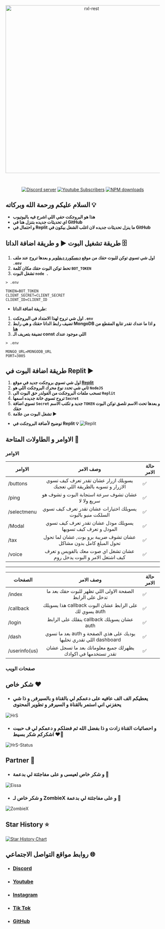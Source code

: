 <div align="center">
	<br />
	<p>
		<a href="https://mrhrs.xyz"><img src="https://media.discordapp.net/attachments/1105785961536827394/1156617133866889316/HrS-Text.png?ex=65159f25&is=65144da5&hm=1f6361962d958fba6c82a5dbfc9901c24642d2d8f156c7d2198ac73054142947&=&width=1440&height=492" width="546" alt="rxl-rest" /></a>
	</p>
	<br />
	<p>
		<a href="https://discord.gg/6CuMuv5Yzg"><img src="https://img.shields.io/discord/977544174125609010?logo=discord&color=5865F2" alt="Discord server" /></a>
		<a href="https://youtube.com/@Mr_HrS"><img src="https://img.shields.io/youtube/channel/subscribers/UCVmz5jIwiQEXv0sGw1fPIbQ" alt="Youtube Subscribers" /></a>
		<a href="https://paypal.me/MMahmoud345?country.x=SA&locale.x=ar_EG"><img src="https://img.shields.io/badge/-donate-blue.svg?logo=paypal&style=for-the-badge" alt="NPM downloads" /></a>
	</p>
</div>

## السلام عليكم ورحمة الله وبركاته 💡

- **هذا هو البروجكت حقي اللي اشرح فيه باليوتيوب**
- **اي تحديثات جديده بتنزل هنا في GitHub**
- **و احتمال في Replit ما ينزل تحديثات جديده لان اغلب الشغل بيكون في GitHub**

## طريقة تشغيل البوت ▶️ و طريقة اضافة الداتا 🗄️

1. **اول شي تسوي توكن للبوت حقك من موقع [ديسكورد ديفلوبر](https://discord.com/developers/applications) و بعدها تروح عند ملف `.env`**
2. **تحط توكن البوت حقك مكان كلمة `BOT_TOKEN`**
3. **تشغل البوت `node .`**

`> .env`

```env
TOKEN=BOT_TOKEN
CLIENT_SECRET=CLIENT_SECRET
CLIENT_ID=CLIENT_ID
```

- **طريقة اضافة الداتا:**

1. **اول شي تروح لهذا الامتداد في البروجكت `.env`**
2. **تضيف رابط الداتا حقتك و هي رابط MongoDB و اذا ما عندك تقدر تتابع المقطع من [هنا](https://youtu.be/Hue7Li0XWNA?si=mFQ7dQOWuMFme7vW)**
3. **تضيفة بتعريف الـ const اللي موجود عندك**

`> .env`

```env
MONGO_URL=MONGODB_URL
PORT=3005
```

## طريقة اضافة البوت في Replit ▶️

1. **اول شي تسوي بروجكت جديد في موقع [Replit](https://replit.com/)**
2. **ثاني شي تحدد نوع محرك البروجكت اللي هو `NodeJS`**
3. **تسحب ملفات البروجكت من الفولدر حق البوت الى `Replit`**
4. **تروح تسوي خانة جديده اسمها `Secret`**
5. **تسوي اضافة `Secret` جديد و تكتب الاسم `TOKEN` و بعدها تحت الاسم تلصق توكن البوت حقك**
6. **تشغل البوت من علامة ▶️**

- **توضيح لأضافة البروجكت في Replit 💡**
  ![Replit](https://cdn.discordapp.com/attachments/1105785961536827394/1175639337405263945/ProdactsTut_1.gif?ex=656bf674&is=65598174&hm=e254e8087b2015ae117247060fb5715619094ffb2f3abe26b25a8e5a016a4e0b&)

## الاوامر و الطاولات المتاحة 📅

### الاوامر

| **الاوامر** |                              **وصف الامر**                               | **حالة الامر** |
| ----------- | :----------------------------------------------------------------------: | -------------- |
| /buttons    | يسويلك ازرار عشان تقدر تعرف كيف تسوي الازرار و تسويه بالطريقة اللي تعجبك | ✅             |
| /ping       |            عشان تشوف سرعة استجابة البوت و تشوف هو سريع ولا لا            | ✅             |
| /selectmenu |        يسويلك اختيارات عشان تقدر تعرف كيف تسوي السلكت منيو بالبوت        | ✅             |
| /Modal      |       يسويلك مودل عشان تقدر تعرف كيف تسوي المودل و تعرف كيف تسويها       | ✅             |
| /tax        |    عشان تشوف ضريبة برو بوت, عشان لما تحول تحول المبلغ كامل بدون مشاكل    | ✅             |
| /voice      |   عشان تشغل اي صوت معك بالفويس و تعرف كيف اشتغل الامر و البوت يدخل روم   | ✅             |

---

| **الصفحات**   |                            **وصف الامر**                            | **حالة الامر** |
| ------------- | :-----------------------------------------------------------------: | -------------- |
| /index        |      الصفحة الاولى اللي تظهر للبوت حقك بعد ما تدخل على الرابط       | ✅             |
| /callback     |       هذا يسويلك callback على الرابط عشان البوت يسوي لك auth        | ✅             |
| /login        |             ينقلك على الرابط callback عشان يسويلك auth              | ✅             |
| /dash         | بعد ما تسوي auth يوديك على هذي الصفحة و اللي تقدري تخليها dashboard | ✅             |
| /userinfo(us) |    يظهرلك جميع معلوماتك بعد ما تسجل عشان تقدر تستخدمها في اكوادك    | ✅             |

### صفحات الويب

## شكر خاص ❤️

- ### يعطيكم الف الف عافيه على دعمكم لي بالقناة و بالسيرفر, و ذا شي يحفزني اني استمر بالقناة و السيرفر و تطوير المحتوى

![HrS](https://media.discordapp.net/attachments/1105785961536827394/1160609267007623350/image.png?ex=6535489c&is=6522d39c&hm=017dc4285b98d6fd46fa95cd4a1142586942148d969dea8299fc8c9227c8f37f&=&width=1196&height=671)

- ### و احصائيات القناة زادت و ذا بفضل الله ثم فضلكم و دعمكم لي ف حبيت اشكركم شكر بسيط ❤️🫡

![HrS-Status](https://media.discordapp.net/attachments/1105785961536827394/1175634800095277116/status-1jpg.jpg?ex=656bf23a&is=65597d3a&hm=345592467a6f3ebd8fa8c907c2ff3d05048d97e7a5fe25641fa5194973a090e8&=&width=1193&height=671)

## Partner 🤝

- ### و شكر خاص لعيسى و على مفاجئتة لي بدعمة 🫡

![Eissa](https://media.discordapp.net/attachments/1105785961536827394/1156635096984592455/Screenshot_2023-09-25_213623.png?ex=6515afe0&is=65145e60&hm=da5e53a42af9004884e35cb5e6e6aed97d2e1027f6afb4d1c39645af6397aca0&=&width=1336&height=671)

- ### و شكر خاص لـ ZombieX و على مفاجئتة لي بدعمة 🫡

![ZombieX](https://media.discordapp.net/attachments/1105785961536827394/1180047302040227890/image.png?ex=657bffb1&is=65698ab1&hm=c29a35d8359c6008d31e6fa5d2e8c76bec03211af49fca7e69aab4ecbefe6112&=&format=webp&quality=lossless)

## Star History ⭐

[![Star History Chart](https://api.star-history.com/svg?repos=RlxChap2/Tutorial&type=Date)](https://star-history.com/#RlxChap2/Tutorial&Date)

## روابط مواقع التواصل الاجتماعي 🌐

- ### [Discord](https://discord.gg/6CuMuv5Yzg)
- ### [Youtube](https://www.youtube.com/@Mr_HrS)
- ### [Instagram](https://www.instagram.com/hrs_serv/)
- ### [Tik Tok](https://www.tiktok.com/@mr_hrs_)
- ### [GitHub](https://github.com/RlxChap2)
